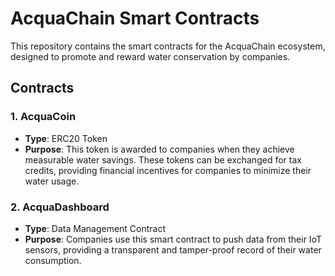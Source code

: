 # AcquaChain Smart Contracts

This repository contains the smart contracts for the AcquaChain ecosystem, designed to promote and reward water conservation by companies.

## Contracts

### 1. AcquaCoin

- **Type**: ERC20 Token
- **Purpose**: This token is awarded to companies when they achieve measurable water savings. These tokens can be exchanged for tax credits, providing financial incentives for companies to minimize their water usage.

### 2. AcquaDashboard

- **Type**: Data Management Contract
- **Purpose**: Companies use this smart contract to push data from their IoT sensors, providing a transparent and tamper-proof record of their water consumption.
